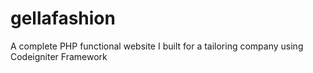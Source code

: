 # gellafashion
A complete PHP functional website I built for a tailoring company using Codeigniter Framework
